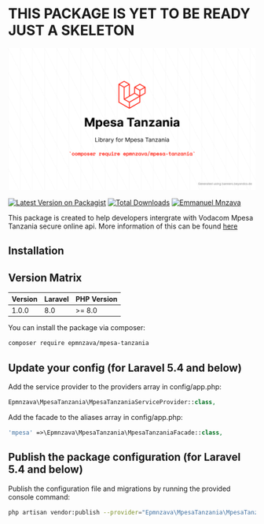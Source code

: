 # THIS PACKAGE IS YET TO BE READY JUST A SKELETON

<img src="https://github.com/dbrax/mpesa-tanzania/blob/main/mpesa-tanzania.png">

[![Latest Version on Packagist](https://img.shields.io/packagist/v/epmnzava/mpesa-tanzania.svg?style=flat-square)](https://packagist.org/packages/epmnzava/mpesa-tanzania)
[![Total Downloads](https://img.shields.io/packagist/dt/epmnzava/mpesa-tanzania.svg?style=flat-square)](https://packagist.org/packages/epmnzava/mpesa-tanzania)
[![Emmanuel Mnzava](https://img.shields.io/badge/Author-Emmanuel%20Mnzava-green)](mailto:epmnzava@gmail.com)

This package is created to help developers intergrate with Vodacom Mpesa Tanzania secure online api. More information of this can be found [here](https://epmnzava.medium.com/)

## Installation


## Version Matrix

Version | Laravel   | PHP Version
------- | --------- | ------------
1.0.0   | 8.0       | >= 8.0 


You can install the package via composer:

```bash
composer require epmnzava/mpesa-tanzania
```

## Update your config (for Laravel 5.4 and below)

Add the service provider to the providers array in config/app.php:

```php
Epmnzava\MpesaTanzania\MpesaTanzaniaServiceProvider::class,
```
Add the facade to the aliases array in config/app.php:

```php
'mpesa' =>\Epmnzava\MpesaTanzania\MpesaTanzaniaFacade::class,
```

## Publish the package configuration (for Laravel 5.4 and below)

Publish the configuration file and migrations by running the provided console command:

```bash
php artisan vendor:publish --provider="Epmnzava\MpesaTanzania\MpesaTanzaniaServiceProvider"